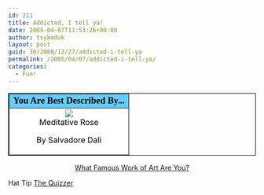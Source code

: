 ```yaml
---
id: 211
title: Addicted, I tell ya!
date: 2005-04-07T11:53:26+00:00
author: tsykoduk
layout: post
guid: 30/2008/12/27/addicted-i-tell-ya
permalink: /2005/04/07/addicted-i-tell-ya/
categories:
  - Fun!
---
```

<center><table width=400 align=center border=1 bordercolor=black cellspacing=0 cellpadding=2>
<tr><td bgcolor=#66CCFF align=center>
<font face="Georgia, Times New Roman, Times, serif" style='color:black; font-size: 14pt;'>
<b>You Are Best Described By...</b></font></td></tr>
<tr><td bgcolor=#FFFFFF>

<center>
<img src="http://www.quizdiva.net/bt/peaceful.jpg"/>
</center>

<font color="#000000">

<center>
Meditative Rose

By Salvadore Dali</center>
</font></td></tr></table>

<div align="center">
<a href="http://www.blogthings.com/whatfamousartareyouquiz/">What Famous Work of Art Are You?</a>
</div></center>

<p>Hat Tip <a href="http://emilyscraziness.blogspot.com">The Quizzer</a></p>